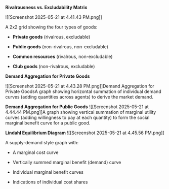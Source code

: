 **Rivalrousness vs. Excludability Matrix**

![[Screenshot 2025-05-21 at 4.41.43 PM.png]]

A 2x2 grid showing the four types of goods:

- **Private goods** (rivalrous, excludable)
    
- **Public goods** (non-rivalrous, non-excludable)
    
- **Common resources** (rivalrous, non-excludable)
    
- **Club goods** (non-rivalrous, excludable)


**Demand Aggregation for Private Goods**

![[Screenshot 2025-05-21 at 4.43.28 PM.png]]Demand Aggregation for Private GoodsA graph showing horizontal summation of individual demand curves (adding quantities across agents) to derive the market demand.


**Demand Aggregation for Public Goods**
![[Screenshot 2025-05-21 at 4.44.44 PM.png]]A graph showing vertical summation of marginal utility curves (adding willingness to pay at each quantity) to form the social marginal benefit curve for a public good.


**Lindahl Equilibrium Diagram**
![[Screenshot 2025-05-21 at 4.45.56 PM.png]]


A supply-demand style graph with:

- A marginal cost curve
    
- Vertically summed marginal benefit (demand) curve
    
- Individual marginal benefit curves
    
- Indications of individual cost shares
